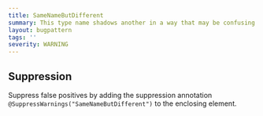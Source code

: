 ```yaml
---
title: SameNameButDifferent
summary: This type name shadows another in a way that may be confusing.
layout: bugpattern
tags: ''
severity: WARNING
---
```


<!--
*** AUTO-GENERATED, DO NOT MODIFY ***
To make changes, edit the @BugPattern annotation or the explanation in docs/bugpattern.
-->



## Suppression
Suppress false positives by adding the suppression annotation `@SuppressWarnings("SameNameButDifferent")` to the enclosing element.
